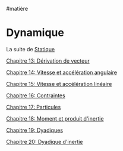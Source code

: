 #matière 
# Dynamique

La suite de [Statique](../../S2/APP6/S2APP6.md)

[Chapitre 13: Dérivation de vecteur](Dérivation%20de%20vecteur.md)

[Chapitre 14: Vitesse et accélération angulaire](Vitesse%20et%20accélération%20angulaire.md)

[Chapitre 15: Vitesse et accélération linéaire](Vitesse%20et%20accélération%20linéaire.md)

[Chapitre 16: Contraintes](Contraintes.md)

[Chapitre 17: Particules](Particules.md)

[Chapitre 18: Moment et produit d'inertie](Moment%20et%20produit%20d'inertie.md)

[Chapitre 19: Dyadiques](Dyadiques.md)

[Chapitre 20: Dyadique d'inertie](Dyadique%20d'inertie.md)



